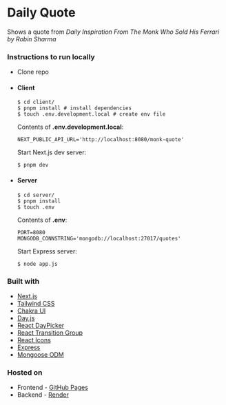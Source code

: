 # Daily Quote

Shows a quote from _Daily Inspiration From The Monk Who Sold His Ferrari by Robin Sharma_

### Instructions to run locally

- Clone repo

- #### Client

  ```
  $ cd client/
  $ pnpm install # install dependencies
  $ touch .env.development.local # create env file
  ```

  Contents of **.env.development.local**:

  ```env
  NEXT_PUBLIC_API_URL='http://localhost:8080/monk-quote'
  ```

  Start Next.js dev server:

  ```
  $ pnpm dev
  ```

- #### Server

  ```
  $ cd server/
  $ pnpm install
  $ touch .env
  ```

  Contents of **.env**:

  ```env
  PORT=8080
  MONGODB_CONNSTRING='mongodb://localhost:27017/quotes'
  ```

  Start Express server:

  ```
  $ node app.js
  ```

### Built with

- [Next.js](https://nextjs.org/)
- [Tailwind CSS](https://tailwindcss.com/)
- [Chakra UI](https://chakra-ui.com/)
- [Day.js](https://day.js.org/en/)
- [React DayPicker](https://react-day-picker.js.org/)
- [React Transition Group](https://reactcommunity.org/react-transition-group/)
- [React Icons](https://react-icons.github.io/react-icons/)
- [Express](https://expressjs.com/)
- [Mongoose ODM](https://mongoosejs.com/)

### Hosted on

- Frontend - [GitHub Pages](https://pages.github.com/)
- Backend - [Render](https://render.com/)
